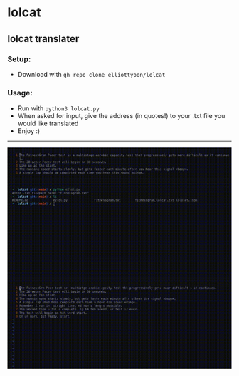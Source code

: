 # lolcat
lolcat translater
---
### Setup:
* Download with `gh repo clone elliottyoon/lolcat`
### Usage:
* Run with `python3 lolcat.py`
* When asked for input, give the address (in quotes!) to your .txt file you would like translated
* Enjoy :)
---
![Demonstration](demo/Demonstration.gif)
